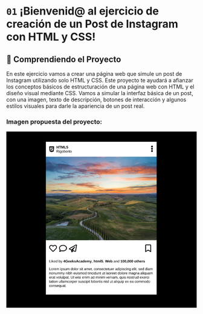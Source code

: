 # `01` ¡Bienvenid@ al ejercicio de creación de un Post de Instagram con HTML y CSS!


## 💬 Comprendiendo el Proyecto

En este ejercicio vamos a crear una página web que simule un post de Instagram utilizando solo HTML y CSS. Este proyecto te ayudará a afianzar los conceptos básicos de estructuración de una página web con HTML y el diseño visual mediante CSS. Vamos a simular la interfaz básica de un post, con una imagen, texto de descripción, botones de interacción y algunos estilos visuales para darle la apariencia de un post real.

### **Imagen propuesta del proyecto:**
![ig post layout](../../assets/instagram-post-layout.png)

